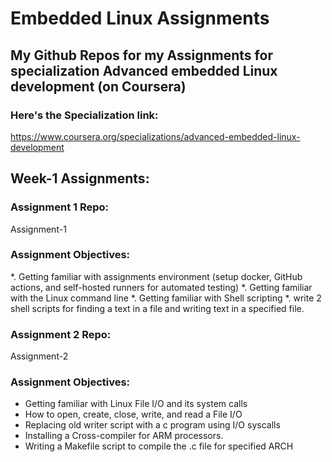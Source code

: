 # Embedded Linux Assignments
## My Github Repos for my Assignments for specialization Advanced embedded Linux development (on Coursera)

### Here's the Specialization link: 
https://www.coursera.org/specializations/advanced-embedded-linux-development
## Week-1 Assignments:
### Assignment 1 Repo: 
<a style="text-decoration:none" href="https://github.com/cu-ecen-aeld/assignment-1-ibrahimnazzier" target="_blank">Assignment-1</a>
### Assignment Objectives:
*. Getting familiar with assignments environment (setup docker, GitHub actions, and self-hosted runners for automated testing)
*. Getting familiar with the Linux command line
*. Getting familiar with Shell scripting
*. write 2 shell scripts for finding a text in a file and writing text in a specified file.

### Assignment 2 Repo: 
<a style="text-decoration:none" href="https://github.com/cu-ecen-aeld/assignment-2-ibrahimnazzier" target="_blank">Assignment-2</a>
### Assignment Objectives:
* Getting familiar with Linux File I/O and its system calls 
* How to open, create, close, write, and read a File I/O
* Replacing old writer script with a c program using I/O syscalls
* Installing a Cross-compiler for ARM processors.
* Writing a Makefile script to compile the .c file for specified ARCH
